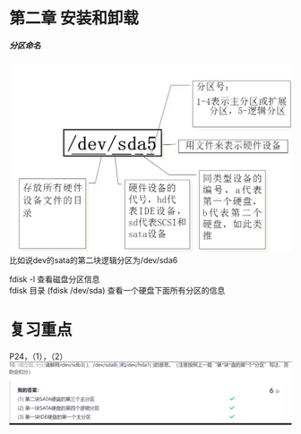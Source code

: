 # 第二章  安装和卸载
##### 分区命名
![img_3.png](img_3.png)     
比如说dev的sata的第二块逻辑分区为/dev/sda6

fdisk -l 查看磁盘分区信息    
fdisk 目录 (fdisk /dev/sda)  查看一个硬盘下面所有分区的信息     


# 复习重点
P24，（1），（2）
![img_112.png](img_112.png)    
     